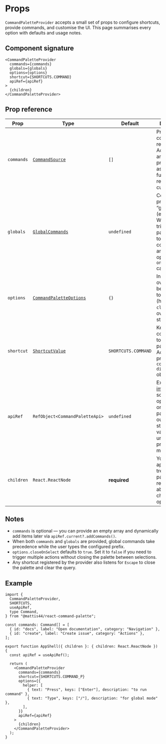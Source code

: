 # Props

`CommandPaletteProvider` accepts a small set of props to configure shortcuts, provide commands, and customise the UI. This page summarises every option with defaults and usage notes.

## Component signature

```tsx
<CommandPaletteProvider
  commands={commands}
  globals={globals}
  options={options}
  shortcut={SHORTCUTS.COMMAND}
  apiRef={apiRef}
>
  {children}
</CommandPaletteProvider>
```

## Prop reference

| Prop | Type | Default | Description |
| --- | --- | --- | --- |
| `commands` | [`CommandSource`](./commands.md#command-sources) | `[]` | Primary list of commands to render. Accepts an array, promise, or async function receiving the current query. |
| `globals` | [`GlobalCommands`](./commands.md#global-commands) | `undefined` | Configure a prefixed “global mode” (e.g. `/` or `>`). When triggered, the palette swaps to these commands and fires the optional `onTrigger` callback once. |
| `options` | [`CommandPaletteOptions`](./customize.md#options-structure) | `{}` | Inline style overrides and behavioural toggles (helpers, `closeOnSelect`, overlay styling, etc.). |
| `shortcut` | [`ShortcutValue`](./shortcuts.md) | `SHORTCUTS.COMMAND` | Keyboard combo that toggles the palette. Accepts a preset or a `{ combo, display }` object. |
| `apiRef` | `RefObject<CommandPaletteApi>` | `undefined` | Exposes the [imperative API](./api.md#methods) so you can open, close, or update the palette outside React state. The ref value is `null` until the provider mounts. |
| `children` | `React.ReactNode` | **required** | Your application tree. The palette is rendered above these children when opened. |

## Notes

- `commands` is optional — you can provide an empty array and dynamically add items later via `apiRef.current?.addCommands()`.
- When both `commands` and `globals` are provided, global commands take precedence while the user types the configured prefix.
- `options.closeOnSelect` defaults to `true`. Set it to `false` if you need to trigger multiple actions without closing the palette between selections.
- Any shortcut registered by the provider also listens for `Escape` to close the palette and clear the query.

## Example

```tsx
import {
  CommandPaletteProvider,
  SHORTCUTS,
  useApiRef,
  type Command,
} from "@mattis44/react-command-palette";

const commands: Command[] = [
  { id: "docs", label: "Open documentation", category: "Navigation" },
  { id: "create", label: "Create issue", category: "Actions" },
];

export function AppShell({ children }: { children: React.ReactNode }) {
  const apiRef = useApiRef();

  return (
    <CommandPaletteProvider
      commands={commands}
      shortcut={SHORTCUTS.COMMAND_P}
      options={{
        helper: [
          { text: "Press", keys: ["Enter"], description: "to run command" },
          { text: "Type", keys: ["/"], description: "for global mode" },
        ],
      }}
      apiRef={apiRef}
    >
      {children}
    </CommandPaletteProvider>
  );
}
```
